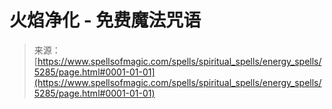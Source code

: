 <!--yml

category: 未分类

date: 2024-06-12 18:39:21

-->

# 火焰净化 - 免费魔法咒语

> 来源：[https://www.spellsofmagic.com/spells/spiritual_spells/energy_spells/5285/page.html#0001-01-01](https://www.spellsofmagic.com/spells/spiritual_spells/energy_spells/5285/page.html#0001-01-01)
